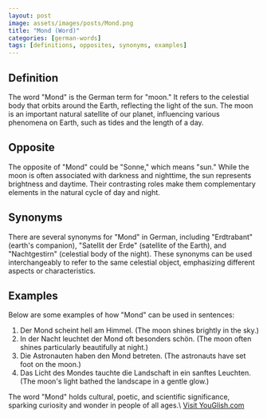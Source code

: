 ```yaml
---
layout: post
image: assets/images/posts/Mond.png
title: "Mond (Word)"
categories: [german-words]
tags: [definitions, opposites, synonyms, examples]
---
```


## Definition
The word "Mond" is the German term for "moon." It refers to the celestial body that orbits around the Earth, reflecting the light of the sun. The moon is an important natural satellite of our planet, influencing various phenomena on Earth, such as tides and the length of a day. 

## Opposite
The opposite of "Mond" could be "Sonne," which means "sun." While the moon is often associated with darkness and nighttime, the sun represents brightness and daytime. Their contrasting roles make them complementary elements in the natural cycle of day and night.

## Synonyms
There are several synonyms for "Mond" in German, including "Erdtrabant" (earth's companion), "Satellit der Erde" (satellite of the Earth), and "Nachtgestirn" (celestial body of the night). These synonyms can be used interchangeably to refer to the same celestial object, emphasizing different aspects or characteristics.

## Examples
Below are some examples of how "Mond" can be used in sentences:

1. Der Mond scheint hell am Himmel. (The moon shines brightly in the sky.)
2. In der Nacht leuchtet der Mond oft besonders schön. (The moon often shines particularly beautifully at night.)
3. Die Astronauten haben den Mond betreten. (The astronauts have set foot on the moon.)
4. Das Licht des Mondes tauchte die Landschaft in ein sanftes Leuchten. (The moon's light bathed the landscape in a gentle glow.)

The word "Mond" holds cultural, poetic, and scientific significance, sparking curiosity and wonder in people of all ages.\ <a id="yg-widget-0" class="youglish-widget" data-query="Mond" data-lang="german" data-components="8412" data-auto-start="0" data-bkg-color="theme_light" data-title="How%20to%20pronounce%20Mond%20in%20German"  rel="nofollow" href="https://youglish.com">Visit YouGlish.com</a><script async src="https://youglish.com/public/emb/widget.js" charset="utf-8"></script>